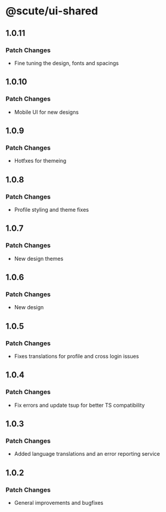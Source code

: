 # @scute/ui-shared

## 1.0.11

### Patch Changes

- Fine tuning the design, fonts and spacings

## 1.0.10

### Patch Changes

- Mobile UI for new designs

## 1.0.9

### Patch Changes

- Hotfxes for themeing

## 1.0.8

### Patch Changes

- Profile styling and theme fixes

## 1.0.7

### Patch Changes

- New design themes

## 1.0.6

### Patch Changes

- New design

## 1.0.5

### Patch Changes

- Fixes translations for profile and cross login issues

## 1.0.4

### Patch Changes

- Fix errors and update tsup for better TS compatibility

## 1.0.3

### Patch Changes

- Added language translations and an error reporting service

## 1.0.2

### Patch Changes

- General improvements and bugfixes
